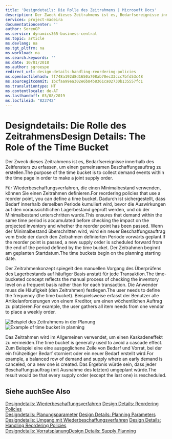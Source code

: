 ```yaml
---
title: 'Designdetails: Die Rolle des Zeitrahmens | Microsoft Docs'
description: Der Zweck dieses Zeitrahmens ist es, Bedarfsereignisse innerhalb des Zeitfensters zu erfassen, um einen gemeinsamen Beschaffungsauftrag zu erstellen.
services: project-madeira
documentationcenter: ''
author: SorenGP
ms.service: dynamics365-business-central
ms.topic: article
ms.devlang: na
ms.tgt_pltfrm: na
ms.workload: na
ms.search.keywords: ''
ms.date: 10/01/2018
ms.author: sgroespe
redirect_url: design-details-handling-reordering-policies
ms.openlocfilehash: ff748a192d8d1650a708ab70ec33ccc7bfd53c48
ms.sourcegitcommit: 1bcfaa99ea302e6b84b8361ca02730b135557fc1
ms.translationtype: HT
ms.contentlocale: de-AT
ms.lasthandoff: 03/08/2019
ms.locfileid: "823742"
---
```

# <a name="design-details-the-role-of-the-time-bucket"></a><span data-ttu-id="79120-103">Designdetails: Die Rolle des Zeitrahmens</span><span class="sxs-lookup"><span data-stu-id="79120-103">Design Details: The Role of the Time Bucket</span></span>
<span data-ttu-id="79120-104">Der Zweck dieses Zeitrahmens ist es, Bedarfsereignisse innerhalb des Zeitfensters zu erfassen, um einen gemeinsamen Beschaffungsauftrag zu erstellen.</span><span class="sxs-lookup"><span data-stu-id="79120-104">The purpose of the time bucket is to collect demand events within the time page in order to make a joint supply order.</span></span>  

 <span data-ttu-id="79120-105">Für Wiederbeschaffungsverfahren, die einen Minimalbestand verwenden, können Sie einen Zeitrahmen definieren.</span><span class="sxs-lookup"><span data-stu-id="79120-105">For reordering policies that use a reorder point, you can define a time bucket.</span></span> <span data-ttu-id="79120-106">Dadurch ist sichergestellt, dass Bedarf innerhalb derselben Periode kumuliert wird, bevor die Auswirkungen auf den voraussichtlichen Lagerbestand geprüft werden, und ob der Minimalbestand unterschritten wurde.</span><span class="sxs-lookup"><span data-stu-id="79120-106">This ensures that demand within the same time period is accumulated before checking the impact on the projected inventory and whether the reorder point has been passed.</span></span> <span data-ttu-id="79120-107">Wenn der Minimalbestand überschritten wird, wird ein neuer Beschaffungsauftrag vom Ende der durch den Zeitrahmen definierten Periode vorwärts geplant.</span><span class="sxs-lookup"><span data-stu-id="79120-107">If the reorder point is passed, a new supply order is scheduled forward from the end of the period defined by the time bucket.</span></span> <span data-ttu-id="79120-108">Der Zeitrahmen beginnt am geplanten Startdatum.</span><span class="sxs-lookup"><span data-stu-id="79120-108">The time buckets begin on the planning starting date.</span></span>  

 <span data-ttu-id="79120-109">Der Zeitrahmenkonzept spiegelt den manuellen Vorgang des Überprüfens des Lagerbestands auf häufiger Basis anstatt für jede Transaktion.</span><span class="sxs-lookup"><span data-stu-id="79120-109">The time-bucketed concept reflects the manual process of checking the inventory level on a frequent basis rather than for each transaction.</span></span> <span data-ttu-id="79120-110">Die Anwender muss die Häufigkeit (den Zeitrahmen) festlegen.</span><span class="sxs-lookup"><span data-stu-id="79120-110">The user needs to define the frequency (the time bucket).</span></span> <span data-ttu-id="79120-111">Beispielsweise erfasst der Benutzer alle Artikelanforderungen von einem Kreditor, um einen wöchentlichen Auftrag zu platzieren.</span><span class="sxs-lookup"><span data-stu-id="79120-111">For example, the user gathers all item needs from one vendor to place a weekly order.</span></span>  

 <span data-ttu-id="79120-112">![Beispiel des Zeitrahmens in der Planung](media/nav_app_supply_planning_2_reorder_cycle.png "Beispiel des Zeitrahmens in der Planung")</span><span class="sxs-lookup"><span data-stu-id="79120-112">![Example of time bucket in planning](media/nav_app_supply_planning_2_reorder_cycle.png "Example of time bucket in planning")</span></span>  

 <span data-ttu-id="79120-113">Das Zeitrahmen wird im Allgemeinen verwendet, um einen Kaskadeneffekt zu vermeiden.</span><span class="sxs-lookup"><span data-stu-id="79120-113">The time bucket is generally used to avoid a cascade effect.</span></span> <span data-ttu-id="79120-114">Zum Beispiel eine eine ausgeglichene Zeile von Bedarf und Vorrat, bei der ein frühzeitiger Bedarf storniert oder ein neuer Bedarf erstellt wird.</span><span class="sxs-lookup"><span data-stu-id="79120-114">For example, a balanced row of demand and supply where an early demand is canceled, or a new one is created.</span></span> <span data-ttu-id="79120-115">Das Ergebnis würde sein, dass jeder Beschaffungsauftrag (mit Ausnahme des letzten) umgeplant würde.</span><span class="sxs-lookup"><span data-stu-id="79120-115">The result would be that every supply order (except the last one) is rescheduled.</span></span>  

## <a name="see-also"></a><span data-ttu-id="79120-116">Siehe auch</span><span class="sxs-lookup"><span data-stu-id="79120-116">See Also</span></span>  
 <span data-ttu-id="79120-117">[Designdetails: Wiederbeschaffungsverfahren](design-details-reordering-policies.md) </span><span class="sxs-lookup"><span data-stu-id="79120-117">[Design Details: Reordering Policies](design-details-reordering-policies.md) </span></span>  
 <span data-ttu-id="79120-118">[Designdetails: Planungsparameter](design-details-planning-parameters.md) </span><span class="sxs-lookup"><span data-stu-id="79120-118">[Design Details: Planning Parameters](design-details-planning-parameters.md) </span></span>  
 <span data-ttu-id="79120-119">[Designdetails: Umgang mit Wiederbeschaffungsverfahren](design-details-handling-reordering-policies.md) </span><span class="sxs-lookup"><span data-stu-id="79120-119">[Design Details: Handling Reordering Policies](design-details-handling-reordering-policies.md) </span></span>  
 [<span data-ttu-id="79120-120">Designdetails: Vorratsplanung</span><span class="sxs-lookup"><span data-stu-id="79120-120">Design Details: Supply Planning</span></span>](design-details-supply-planning.md)
